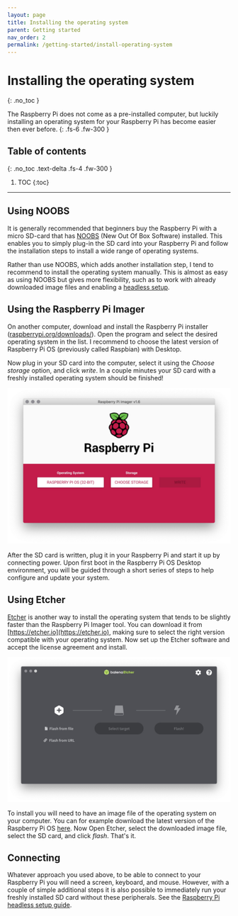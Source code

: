 ```yaml
---
layout: page
title: Installing the operating system
parent: Getting started
nav_order: 2
permalink: /getting-started/install-operating-system
---
```


# Installing the operating system
{: .no_toc }

The Raspberry Pi does not come as a pre-installed computer, but luckily installing an operating system for your Raspberry Pi has become easier then ever before.
{: .fs-6 .fw-300 }

## Table of contents
{: .no_toc .text-delta .fs-4 .fw-300 }

1. TOC
{:toc}
---

## Using NOOBS
It is generally recommended that beginners buy the Raspberry Pi with a micro SD-card that has [NOOBS](https://www.raspberrypi.org/documentation/installation/noobs.md) (New Out Of Box Software) installed. This enables you to simply plug-in the SD card into your Raspberry Pi and follow the installation steps to install a wide range of operating systems.

Rather than use NOOBS, which adds another installation step, I tend to recommend to install the operating system manually. This is almost as easy as using NOOBS but gives more flexibility, such as to work with already downloaded image files and enabling a [headless setup](http://).

## Using the Raspberry Pi Imager
On another computer,  download and install the Raspberry Pi installer ([raspberrypi.org/downloads/](raspberrypi.org/downloads/)). Open the program and  select the desired operating system in the list. I recommend to choose the latest version of Raspberry Pi OS (previously called Raspbian) with Desktop.

Now plug in your SD card into the computer, select it using the *Choose storage* option, and click *write*. In a couple minutes your SD card with a freshly installed operating system should be finished!

[![Raspberry Pi imager](/assets/images/raspberry-pi-imager.jpg?style=centerimgmed)](/assets/images/raspberry-pi-imager.jpg)

After the SD card is written, plug it in your Raspberry Pi and start it up by connecting power. Upon first boot in the Raspberry Pi OS Desktop environment, you will be guided through a short series of steps to help configure and update your system.

## Using Etcher
[Etcher](https://etcher.io) is another way to install the operating system that tends to be slightly faster than the Raspberry Pi Imager tool. You can download it from [https://etcher.io](https://etcher.io), making sure to select the right version compatible with your operating system. Now set up the Etcher software and accept the license agreement and install.

[![Balena Etcher](/assets/images/balena-etcher.jpg?style=centerimgmed)](/assets/images/balena-etcher.jpg)

To install you will need to have an image file of the operating system on your computer. You can for example download the latest version of the Raspberry Pi OS [here](https://www.raspberrypi.org/software/operating-systems/#raspberry-pi-os-32-bit). Now Open Etcher, select the downloaded image file, select the SD card, and click *flash*. That's it.


## Connecting
Whatever approach you used above, to be able to connect to your Raspberry Pi you will need a screen, keyboard, and mouse. However, with a couple of simple additional steps it is also possible to immediately run your freshly installed SD card without these peripherals. See the [Raspberry Pi headless setup guide](http://).
